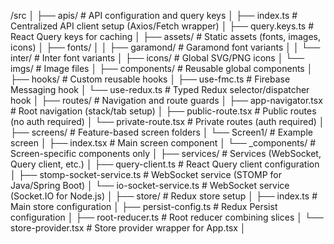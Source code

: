 /src
│
├── apis/ # API configuration and query keys
│ ├── index.ts # Centralized API client setup (Axios/Fetch wrapper)
│ ├── query.keys.ts # React Query keys for caching
│
├── assets/ # Static assets (fonts, images, icons)
│ ├── fonts/
│ │ ├── garamond/ # Garamond font variants
│ │ └── inter/ # Inter font variants
│ ├── icons/ # Global SVG/PNG icons
│ └── imgs/ # Image files
│
├── components/ # Reusable global components
│
├── hooks/ # Custom reusable hooks
│ ├── use-fmc.ts # Firebase Messaging hook
│ └── use-redux.ts # Typed Redux selector/dispatcher hook
│
├── routes/ # Navigation and route guards
│ ├── app-navigator.tsx # Root navigation (stack/tab setup)
│ ├── public-route.tsx # Public routes (no auth required)
│ └── private-route.tsx # Private routes (auth required)
│
├── screens/ # Feature-based screen folders
│ └── Screen1/ # Example screen
│ ├── index.tsx # Main screen component
│ └── \_components/ # Screen-specific components only
│
├── services/ # Services (WebSocket, Query client, etc.)
│ ├── query-client.ts # React Query client configuration
│ ├── stomp-socket-service.ts # WebSocket service (STOMP for Java/Spring Boot)
│ └── io-socket-service.ts # WebSocket service (Socket.IO for Node.js)
│
├── store/ # Redux store setup
│ ├── index.ts # Main store configuration
│ ├── persist-config.ts # Redux Persist configuration
│ ├── root-reducer.ts # Root reducer combining slices
│ └── store-provider.tsx # Store provider wrapper for App.tsx
│

